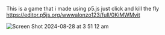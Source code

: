 This is a game that i made using p5.js
just click and kill the fly 
https://editor.p5js.org/wwwalonzo123/full/0KiMWMvit

![Screen Shot 2024-08-28 at 3 51 12 am](https://github.com/user-attachments/assets/55c521b5-aa6c-4340-b15e-75fc61139cf2)
